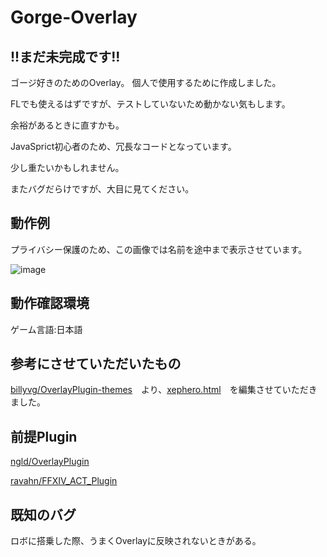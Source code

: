 # Gorge-Overlay
## !!まだ未完成です!!

ゴージ好きのためのOverlay。
個人で使用するために作成しました。

FLでも使えるはずですが、テストしていないため動かない気もします。

余裕があるときに直すかも。

JavaSprict初心者のため、冗長なコードとなっています。

少し重たいかもしれません。

またバグだらけですが、大目に見てください。

## 動作例
プライバシー保護のため、この画像では名前を途中まで表示させています。

![image](https://user-images.githubusercontent.com/40759792/129853509-e9a02321-67c3-4bde-a67a-8db9ce9ff479.png)

## 動作確認環境
ゲーム言語:日本語

## 参考にさせていただいたもの
[billyvg/OverlayPlugin-themes](https://github.com/billyvg/OverlayPlugin-themes)　より、[xephero.html](https://github.com/billyvg/OverlayPlugin-themes/blob/master/xephero.html)　を編集させていただきました。

## 前提Plugin
[ngld/OverlayPlugin](https://github.com/ngld/OverlayPlugin)

[ravahn/FFXIV_ACT_Plugin](https://github.com/ravahn/FFXIV_ACT_Plugin)

## 既知のバグ
ロボに搭乗した際、うまくOverlayに反映されないときがある。

